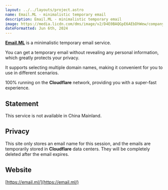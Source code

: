```yaml
---
layout: ../../layouts/project.astro
name: Email.ML - minimalistic temporary email
description: Email.ML - minimalistic temporary email
image: https://media.licdn.com/dms/image/v2/D4E0BAQGpE6AEbDhWew/company-logo_200_200/company-logo_200_200/0/1722265421235/ringier_axel_springer_tech_logo?e=1734566400&v=beta&t=cGINHspCQx7IHiMPn7n9G3cKa3RteP0PedtMnURdGM4
dateFormatted: Jun 6th, 2024
---
```


[**Email.ML**](https://email.ml/) is a minimalistic temporary email service.

You can get a temporary email without revealing any personal information, which greatly protects your privacy.

It supports selecting multiple domain names, making it convenient for you to use in different scenarios.

100% running on the **Cloudflare** network, providing you with a super-fast experience.

## Statement

This service is not available in China Mainland.

## Privacy

This site only stores an email name for this session, and the emails are temporarily stored in **Cloudflare** data centers. They will be completely deleted after the email expires.

## Website

[https://email.ml/](https://email.ml/)
